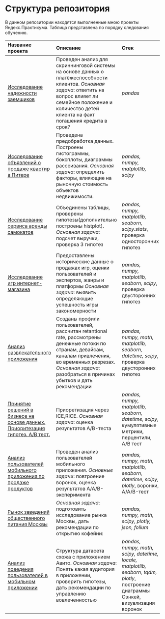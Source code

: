# Структура репозитория
В данном репозитории находятся выполненные мною проекты Яндекс.Практикума. Таблица представлена по порядку следования обучению.

| **Название проекта**                            | **Описание**        | **Стек**     |
|:------------------------------------------------| :-------------------|:--------------------------------|
| [Исследование надежности заемщиков](https://github.com/katerinabazh/yandex_practicum_data_analyst/tree/master/Исследование%20надежности%20заемщиков)| Проведен анализ для скриннинговой системы на основе данных о платёжеспособности клиентов.  _Основная задача_: ответить на вопрос влияет ли семейное положение и количество детей клиента на факт погашения кредита в срок? | *pandas*|
| [Исследование объявлений о продаже квартир в Питере](https://github.com/katerinabazh/yandex_practicum_data_analyst/tree/master/Исследование%20объявлений%20о%20продаже%20квартир%20в%20Питере)| Проведена предобработка данных. Построены гистограммы, боксплоты, диаграммы рассеивания.  _Основная задача_: определить факторы, влияющие на рыночную стоимость объектов недвижимости. | *pandas, numpy, matplotlib, scipy*|
| [Исследование сервиса аренды самокатов](https://github.com/katerinabazh/yandex_practicum_data_analyst/tree/master/Исследование%20сервиса%20аренды%20самокатов) | Объединены таблицы, проверены гипотезы(дополнительно построены histplot). _Основная задача_: подсчет выручки, проверка 3 гипотез | *pandas, numpy, matplotlib, seaborn, scipy.stats*, проверка односторонних гипотез|
| [Исследование игр интернет-магазина](https://github.com/katerinabazh/yandex_practicum_data_analyst/tree/master/Исследование%20игр%20интернет-магазина) | Предоставлены исторические данные о продажах игр, оценки пользователей и экспертов, жанры и платформы _Основная задача_: выявить определяющие успешность игры закономерности | *pandas, numpy, matplotlib, seaborn, scipy*, проверка двусторонних гипотез |
| [Анализ развлекательного приложения](https://github.com/katerinabazh/yandex_practicum_data_analyst/tree/master/Анализ%20развлекательного%20приложения) | Созданы профили пользователей, рассчитан retantional rate, рассмотрены денежные потоки по странам, девайсам, каналам привлечения, во временных разрезах. _Основная задача_: разобраться в причинах убытков и дать рекомендации  | *pandas, numpy, math, matplotlib, seaborn, datetime, scipy*, проверка двусторонних гипотез |
| [Принятие решений в бизнесе на основе данных. Приоритезация гипотез. A/B тест.](https://github.com/katerinabazh/yandex_practicum_data_analyst/tree/master/Принятие%20решений%20в%20бизнесе%20на%20основе%20данных.%20Приоритезация%20гипотез.%20AB%20тест.) | Приоретизация через ICE,RICE. _Основная задача_: оценка результатов A/B-теста | *pandas, numpy, matplotlib, seaborn, datetime, scipy*, кумулятивные метрики, перцентили, A/B тест |
| [Анализ пользователей мобильного приложения по продаже продуктов]([https://github.com/katerinabazh/yandex_practicum_data_analyst/tree/master/Анализ%20пользователей%20мобильного%20приложения%20по%20продаже%20продуктов](https://github.com/katerinabazh/yandex_practicum_data_analyst/tree/master/Рынок%20заведений%20общественного%20питания%20Москвы)) | Проведен анализ пользователей мобильного приложения. _Основные задачи_: повтроение воронок, оценка результатов A/A/B-эксперимента | *pandas, numpy, math, matplotlib, seaborn, datetime, scipy, plotly*, воронки, A/A/B-тест|
|[Рынок заведений общественного питания Москвы](https://github.com/katerinabazh/yandex_practicum_data_analyst/tree/master/Рынок%20заведений%20общественного%20питания%20Москвы)| _Основная задача_: подготовить исследование рынка Москвы, дать рекомендации по открытию кофейни:|*pandas, numpy, math, scipy, plotly, json, folium* |
| [Анализ поведения пользователей в мобильном приложении](https://github.com/katerinabazh/profile/tree/main/Анализ%20поведения%20пользователей%20в%20мобильном%20приложении) | Структура датасета схожа с приложением Авито.  _Основная задача_: Понять какая аудитория в приложении, проверить гипотезы, дать рекомендации по управлению вовлеченностью | *pandas, numpy, math, scipy, datetime, locale, matplotlib, seaborn, tqdm, plotly*, построение диаграммы Сэнкей, визуализация воронок |

